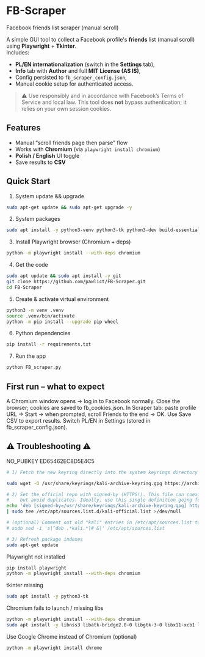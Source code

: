 # FB-Scraper
Facebook friends list scraper (manual scroll)

A simple GUI tool to collect a Facebook profile's **friends** list (manual scroll) using **Playwright** + **Tkinter**.  
Includes:
- **PL/EN internationalization** (switch in the **Settings** tab),
- **Info** tab with **Author** and full **MIT License (AS IS)**,
- Config persisted to `fb_scraper_config.json`,
- Manual cookie setup for authenticated access.

> ⚠️ Use responsibly and in accordance with Facebook’s Terms of Service and local law. This tool does **not** bypass authentication; it relies on your own session cookies.

## Features
- Manual “scroll friends page then parse” flow
- Works with **Chromium** (via `playwright install chromium`)
- **Polish / English** UI toggle
- Save results to **CSV**

## Quick Start
1) System update && upgrade
```bash 
sudo apt-get update && sudo apt-get upgrade -y
```
2) System packages
```bash 
sudo apt install -y python3-venv python3-tk python3-dev build-essential
```
3) Install Playwright browser (Chromium + deps)
```bash 
python -m playwright install --with-deps chromium
```
4) Get the code
```bash 
sudo apt update && sudo apt install -y git
git clone https://github.com/pawlict/FB-Scraper.git
cd FB-Scraper
```
5) Create & activate virtual environment
```bash
python3 -m venv .venv
source .venv/bin/activate
python -m pip install --upgrade pip wheel
```
6) Python dependencies
```bash
pip install -r requirements.txt
```
7) Run the app
```bash
python FB_scraper.py
```
## First run – what to expect
A Chromium window opens → log in to Facebook normally.
Close the browser; cookies are saved to fb_cookies.json.
In Scraper tab: paste profile URL → Start → when prompted, scroll Friends to the end → OK.
Use Save CSV to export results.
Switch PL/EN in Settings (stored in fb_scraper_config.json).

##  ⚠️ Troubleshooting ⚠️ 

NO_PUBKEY ED65462EC8D5E4C5
```bash
# 1) Fetch the new keyring directly into the system keyrings directory

sudo wget -O /usr/share/keyrings/kali-archive-keyring.gpg https://archive.kali.org/archive-keyring.gpg

# 2) Set the official repo with signed-by (HTTPS!). This file can coexist with others,
#    but avoid duplicates. Ideally, use this single definition going forward.
echo 'deb [signed-by=/usr/share/keyrings/kali-archive-keyring.gpg] https://http.kali.org/kali kali-rolling main non-free non-free-firmware contrib' \
| sudo tee /etc/apt/sources.list.d/kali-official.list >/dev/null

# (optional) Comment out old "kali" entries in /etc/apt/sources.list to avoid duplicates:
# sudo sed -i 's|^deb .*kali.*|# &|' /etc/apt/sources.list

# 3) Refresh package indexes
sudo apt-get update
```

Playwright not installed
```bash
pip install playwright
python -m playwright install --with-deps chromium
```

tkinter missing
```bash
sudo apt install -y python3-tk
```

Chromium fails to launch / missing libs
```bash
python -m playwright install --with-deps chromium
sudo apt install -y libnss3 libatk-bridge2.0-0 libgtk-3-0 libx11-xcb1 libxcomposite1 libxdamage1 libxrandr2 libasound2 libxshmfence1 libgbm1
```

Use Google Chrome instead of Chromium (optional)

```bash
python -m playwright install chrome
```
